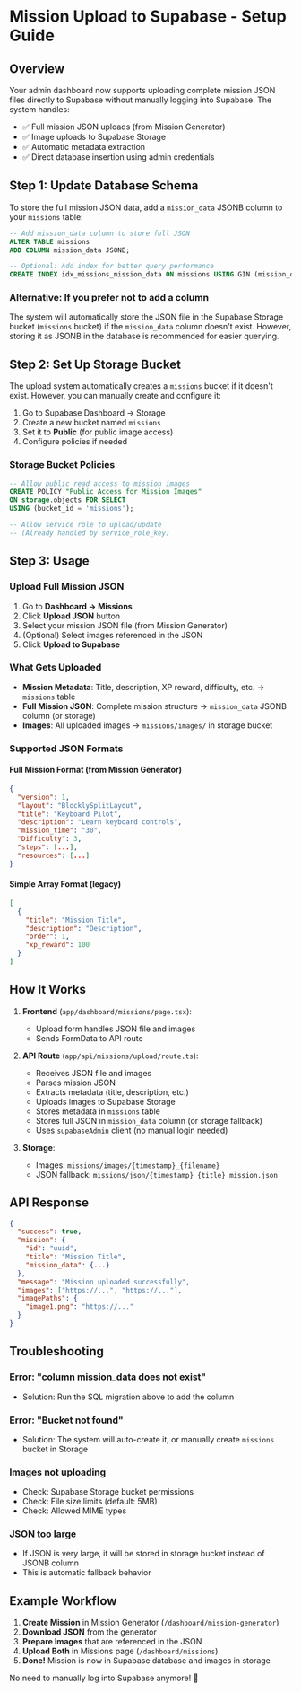 # Mission Upload to Supabase - Setup Guide

## Overview

Your admin dashboard now supports uploading complete mission JSON files directly to Supabase without manually logging into Supabase. The system handles:
- ✅ Full mission JSON uploads (from Mission Generator)
- ✅ Image uploads to Supabase Storage
- ✅ Automatic metadata extraction
- ✅ Direct database insertion using admin credentials

## Step 1: Update Database Schema

To store the full mission JSON data, add a `mission_data` JSONB column to your `missions` table:

```sql
-- Add mission_data column to store full JSON
ALTER TABLE missions 
ADD COLUMN mission_data JSONB;

-- Optional: Add index for better query performance
CREATE INDEX idx_missions_mission_data ON missions USING GIN (mission_data);
```

### Alternative: If you prefer not to add a column

The system will automatically store the JSON file in the Supabase Storage bucket (`missions` bucket) if the `mission_data` column doesn't exist. However, storing it as JSONB in the database is recommended for easier querying.

## Step 2: Set Up Storage Bucket

The upload system automatically creates a `missions` bucket if it doesn't exist. However, you can manually create and configure it:

1. Go to Supabase Dashboard → Storage
2. Create a new bucket named `missions`
3. Set it to **Public** (for public image access)
4. Configure policies if needed

### Storage Bucket Policies

```sql
-- Allow public read access to mission images
CREATE POLICY "Public Access for Mission Images"
ON storage.objects FOR SELECT
USING (bucket_id = 'missions');

-- Allow service role to upload/update
-- (Already handled by service_role_key)
```

## Step 3: Usage

### Upload Full Mission JSON

1. Go to **Dashboard → Missions**
2. Click **Upload JSON** button
3. Select your mission JSON file (from Mission Generator)
4. (Optional) Select images referenced in the JSON
5. Click **Upload to Supabase**

### What Gets Uploaded

- **Mission Metadata**: Title, description, XP reward, difficulty, etc. → `missions` table
- **Full Mission JSON**: Complete mission structure → `mission_data` JSONB column (or storage)
- **Images**: All uploaded images → `missions/images/` in storage bucket

### Supported JSON Formats

#### Full Mission Format (from Mission Generator)
```json
{
  "version": 1,
  "layout": "BlocklySplitLayout",
  "title": "Keyboard Pilot",
  "description": "Learn keyboard controls",
  "mission_time": "30",
  "Difficulty": 3,
  "steps": [...],
  "resources": [...]
}
```

#### Simple Array Format (legacy)
```json
[
  {
    "title": "Mission Title",
    "description": "Description",
    "order": 1,
    "xp_reward": 100
  }
]
```

## How It Works

1. **Frontend** (`app/dashboard/missions/page.tsx`):
   - Upload form handles JSON file and images
   - Sends FormData to API route

2. **API Route** (`app/api/missions/upload/route.ts`):
   - Receives JSON file and images
   - Parses mission JSON
   - Extracts metadata (title, description, etc.)
   - Uploads images to Supabase Storage
   - Stores metadata in `missions` table
   - Stores full JSON in `mission_data` column (or storage fallback)
   - Uses `supabaseAdmin` client (no manual login needed)

3. **Storage**:
   - Images: `missions/images/{timestamp}_{filename}`
   - JSON fallback: `missions/json/{timestamp}_{title}_mission.json`

## API Response

```json
{
  "success": true,
  "mission": {
    "id": "uuid",
    "title": "Mission Title",
    "mission_data": {...}
  },
  "message": "Mission uploaded successfully",
  "images": ["https://...", "https://..."],
  "imagePaths": {
    "image1.png": "https://..."
  }
}
```

## Troubleshooting

### Error: "column mission_data does not exist"
- Solution: Run the SQL migration above to add the column

### Error: "Bucket not found"
- Solution: The system will auto-create it, or manually create `missions` bucket in Storage

### Images not uploading
- Check: Supabase Storage bucket permissions
- Check: File size limits (default: 5MB)
- Check: Allowed MIME types

### JSON too large
- If JSON is very large, it will be stored in storage bucket instead of JSONB column
- This is automatic fallback behavior

## Example Workflow

1. **Create Mission** in Mission Generator (`/dashboard/mission-generator`)
2. **Download JSON** from the generator
3. **Prepare Images** that are referenced in the JSON
4. **Upload Both** in Missions page (`/dashboard/missions`)
5. **Done!** Mission is now in Supabase database and images in storage

No need to manually log into Supabase anymore! 🎉


